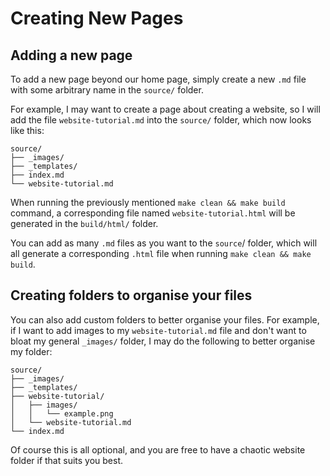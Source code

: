 # Creating New Pages

## Adding a new page

To add a new page beyond our home page, simply create a new `.md` file with some arbitrary name in the `source/` folder.

For example, I may want to create a page about creating a website, so I will add the file `website-tutorial.md` into the `source/` folder, which now looks like this:

```
source/
├── _images/
├── _templates/
├── index.md
└── website-tutorial.md
```

When running the previously mentioned `make clean && make build` command, a corresponding file named `website-tutorial.html` will be generated in the `build/html/` folder.

You can add as many `.md` files as you want to the `source`/ folder, which will all generate a corresponding `.html` file when running `make clean && make build`.

## Creating folders to organise your files

You can also add custom folders to better organise your files. For example, if I want to add images to my `website-tutorial.md` file and don't want to bloat my general `_images/` folder, I may do the following to better organise my folder:

```
source/
├── _images/
├── _templates/
├── website-tutorial/
│   ├── images/
│   │   └── example.png
│   └── website-tutorial.md
└── index.md
```

Of course this is all optional, and you are free to have a chaotic website folder if that suits you best.
